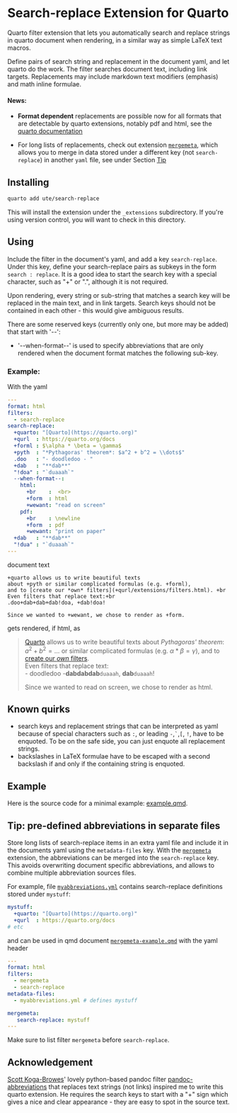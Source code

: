 # Search-replace Extension for Quarto

Quarto filter extension that lets you automatically search and replace strings in quarto document when rendering, in a similar way as simple LaTeX text macros.

Define pairs of search string and replacement in the document yaml, and let quarto do the work. The filter searches document text, including link targets. Replacements may include markdown text modifiers (emphasis) and math inline formulae.

#### News:

- **Format dependent** replacements are possible now for all formats that are detectable by quarto extensions, notably pdf and html, see the [quarto documentation](https://quarto.org/docs/extensions/lua-api.html#format-detection)

- For long lists of replacements, check out extension [`mergemeta`](https://github.com/ute/mergemeta), which allows you to merge in data stored under a different key (not `search-replace`) in another `yaml` file, see under Section [Tip](#tip-pre-defined-abbreviations-in-separate-files)

## Installing

```bash
quarto add ute/search-replace
```

This will install the extension under the `_extensions` subdirectory.
If you're using version control, you will want to check in this directory.

## Using

Include the filter in the document's yaml, and add a key `search-replace`. Under this key, define your search-replace pairs as subkeys in the form `search : replace`. It is a good idea to start the search key with a special character, such as "+" or ".", although it is not required.

Upon rendering, every string or sub-string that matches a search key will be replaced in the main text, and in link targets. Search keys should not be contained in each other - this would give ambiguous results.

There are some reserved keys (currently only one, but more may be added) that start with '--':

- '--when-format--' is used to specify abbreviations that are only rendered when the document format matches the following sub-key.

### Example:
With the yaml
```yaml
---
format: html
filters:
  - search-replace
search-replace:
  +quarto: "[Quarto](https://quarto.org)"
  +qurl  : https://quarto.org/docs
  +forml : $\alpha * \beta = \gamma$
  +pyth  : "*Pythagoras' theorem*: $a^2 + b^2 = \\dots$"
  .doo   : "- doodledoo - "
  +dab   : "**dab**"
  "!doa" : "`duaaah`"
  --when-format--:
    html:
      +br    :  <br>
      +form  : html
      +wewant: "read on screen"  
    pdf:  
      +br    : \newline
      +form  : pdf
      +wewant: "print on paper"  
  +dab   : "**dab**"
  "!dua" : "`duaaah`"
---  
```
document text
```text
+quarto allows us to write beautiful texts 
about +pyth or similar complicated formulas (e.g. +forml), 
and to [create our *own* filters](+qurl/extensions/filters.html). +br
Even filters that replace text:+br
.doo+dab+dab+dab!doa, +dab!doa!

Since we wanted to +wewant, we chose to render as +form.
```
gets rendered, if html, as

> [Quarto](https://quarto.org) allows us to write beautiful texts about *Pythagoras' theorem*: $a^2 + b^2 = \dots$ or similar complicated formulas (e.g. $\alpha * \beta = \gamma$), and to [create our *own* filters](https://quarto.org/docs/extensions/filters.html). <br> 
Even filters that replace text:<br>
\- doodledoo -**dabdabdab**`duaaah`, **dab**`duaaah`!
> 
> Since we wanted to read on screen, we chose to render as html.

## Known quirks

- search keys and replacement strings that can be interpreted as yaml because of special characters such as `:`,  or leading  `-`,`` ` ``,`[`, `!`, have to be enquoted. To be on the safe side, you can just enquote all replacement strings.
- backslashes in LaTeX formulae have to be escaped with a second backslash if and only if the containing string is enquoted.


## Example

Here is the source code for a minimal example: [example.qmd](example.qmd).

## Tip: pre-defined abbreviations in separate files 

Store long lists of search-replace items in an extra yaml file and include it in the documents yaml using the `metadata-files` key.
With the [`mergemeta`](https://github.com/ute/mergemeta) extension, the abbreviations can be merged into the `search-replace` key. This avoids overwriting document specific abbreviations, and allows to combine multiple abbreviation sources files.

For example, file [`myabbreviations.yml`](myabbreviations.yml) contains search-replace definitions stored under `mystuff`:

```yml
mystuff:
  +quarto: "[Quarto](https://quarto.org)"
  +qurl  : https://quarto.org/docs
# etc  
```
 and can be used in qmd document [`mergemeta-example.qmd`](mergemeta-example.qmd) with the yaml header
 
```yml
---
format: html
filters:
  - mergemeta
  - search-replace
metadata-files: 
  - myabbreviations.yml # defines mystuff

mergemeta:
   search-replace: mystuff
---  
```

Make sure to list filter `mergemeta` before `search-replace`.

## Acknowledgement

 [Scott Koga-Browes](https://github.com/scokobro)' lovely python-based pandoc filter [pandoc-abbreviations](https://github.com/scokobro/pandoc-abbreviations) that replaces text strings (not links) inspired me to write this quarto extension. He requires the search keys to start with a "+" sign which gives a nice and clear appearance - they are easy to spot in the source text.
